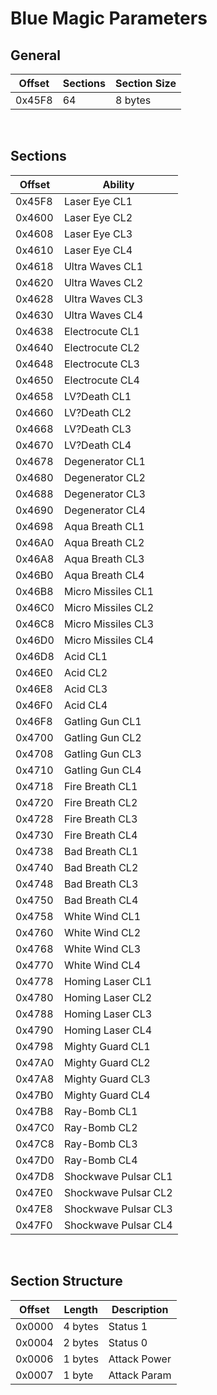 # Blue Magic Parameters
## General
| Offset        | Sections | Section Size |
| ------------- | ---------| -------------|
| 0x45F8        | 64       | 8 bytes      |
<br/>

## Sections
| Offset        | Ability          |
| ------------- | ---------------- |
| 0x45F8        | Laser Eye CL1 |
| 0x4600        | Laser Eye CL2 |
| 0x4608        | Laser Eye CL3 |
| 0x4610        | Laser Eye CL4 |
| 0x4618        | Ultra Waves CL1 |
| 0x4620        | Ultra Waves CL2 |
| 0x4628        | Ultra Waves CL3 |
| 0x4630        | Ultra Waves CL4 |
| 0x4638        | Electrocute CL1 |
| 0x4640        | Electrocute CL2 |
| 0x4648        | Electrocute CL3 |
| 0x4650        | Electrocute CL4 |
| 0x4658        | LV?Death CL1 |
| 0x4660        | LV?Death CL2 |
| 0x4668        | LV?Death CL3 |
| 0x4670        | LV?Death CL4 |
| 0x4678        | Degenerator CL1 |
| 0x4680        | Degenerator CL2 |
| 0x4688        | Degenerator CL3 |
| 0x4690        | Degenerator CL4 |
| 0x4698        | Aqua Breath CL1 |
| 0x46A0        | Aqua Breath CL2 |
| 0x46A8        | Aqua Breath CL3 |
| 0x46B0        | Aqua Breath CL4 |
| 0x46B8        | Micro Missiles CL1 |
| 0x46C0        | Micro Missiles CL2 |
| 0x46C8        | Micro Missiles CL3 |
| 0x46D0        | Micro Missiles CL4 |
| 0x46D8        | Acid CL1 |
| 0x46E0        | Acid CL2 |
| 0x46E8        | Acid CL3 |
| 0x46F0        | Acid CL4 |
| 0x46F8        | Gatling Gun CL1 |
| 0x4700        | Gatling Gun CL2 |
| 0x4708        | Gatling Gun CL3 |
| 0x4710        | Gatling Gun CL4 |
| 0x4718        | Fire Breath CL1 |
| 0x4720        | Fire Breath CL2 |
| 0x4728        | Fire Breath CL3 |
| 0x4730        | Fire Breath CL4 |
| 0x4738        | Bad Breath CL1 |
| 0x4740        | Bad Breath CL2 |
| 0x4748        | Bad Breath CL3 |
| 0x4750        | Bad Breath CL4 |
| 0x4758        | White Wind CL1 |
| 0x4760        | White Wind CL2 |
| 0x4768        | White Wind CL3 |
| 0x4770        | White Wind CL4 |
| 0x4778        | Homing Laser CL1 |
| 0x4780        | Homing Laser CL2 |
| 0x4788        | Homing Laser CL3 |
| 0x4790        | Homing Laser CL4 |
| 0x4798        | Mighty Guard CL1 |
| 0x47A0        | Mighty Guard CL2 |
| 0x47A8        | Mighty Guard CL3 |
| 0x47B0        | Mighty Guard CL4 |
| 0x47B8        | Ray-Bomb CL1 |
| 0x47C0        | Ray-Bomb CL2 |
| 0x47C8        | Ray-Bomb CL3 |
| 0x47D0        | Ray-Bomb CL4 |
| 0x47D8        | Shockwave Pulsar CL1 |
| 0x47E0        | Shockwave Pulsar CL2 |
| 0x47E8        | Shockwave Pulsar CL3 |
| 0x47F0        | Shockwave Pulsar CL4 |
<br/>

## Section Structure
| Offset        | Length        | Description        |
| ------------- | ------------- | ------------------ |
| 0x0000        | 4 bytes       | Status 1           |
| 0x0004        | 2 bytes       | Status 0           |
| 0x0006        | 1 bytes       | Attack Power       |
| 0x0007        | 1 byte        | Attack Param       |